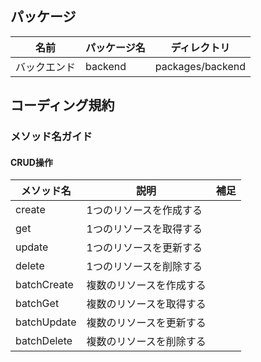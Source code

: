 ## パッケージ

| 名前 | パッケージ名 | ディレクトリ |
| --- | --- | --- | 
| バックエンド | backend | packages/backend |  

## コーディング規約

### メソッド名ガイド

#### CRUD操作

| メソッド名 | 説明  | 補足 |
| --- | --- | --- |
| create | 1つのリソースを作成する | | 
| get | 1つのリソースを取得する | |
| update | 1つのリソースを更新する | |
| delete | 1つのリソースを削除する | |  
| batchCreate | 複数のリソースを作成する | | 
| batchGet | 複数のリソースを取得する | | 
| batchUpdate | 複数のリソースを更新する | | 
| batchDelete | 複数のリソースを削除する | | 
